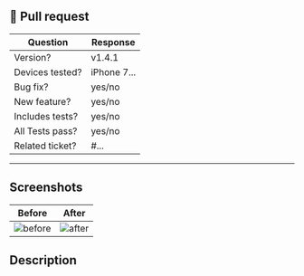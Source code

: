 🎉 Pull request
---------------

<!--
  Bonjour!

  We can't express how grateful we are that you're working on making GitPoint
  better! We're thrilled to take a look at the changes you've made and merge
  them in as soon as possible. Please fill out this template to make the
  reviewal process as quick and smooth as possible. In addition, please make
  sure you remember to add yourself to the contributors list with the following
  command:

  $ yarn contributors:add

  Make sure the title of your PR follows our commit style guidelines (see other
  open PR's for reference if you're confused):

  https://github.com/angular/angular.js/blob/master/DEVELOPERS.md#-git-commit-guidelines

  Thanks again for your hard work!
-->

| Question         | Response    |
| ---------------- | ----------- |
| Version?         | v1.4.1      |
| Devices tested?  | iPhone 7... |
| Bug fix?         | yes/no      |
| New feature?     | yes/no      |
| Includes tests?  | yes/no      |
| All Tests pass?  | yes/no      |
| Related ticket?  | #...        |

---

## Screenshots

<!--
  Replace the images in the table below with screenshots of your changes before
  and after. If this is not applicable (i.e. absolutely NO visual changes), feel
  free to delete this section.
-->

| Before   | After    |
| -------- | -------- |
|![before](http://placekitten.com/700/1000)|![after](http://placekitten.com/700/1001)|

## Description

<!--
  What changes did you make?
-->


<!-- DO NOT MODIFY BELOW THIS LINE -->
<!-- ----------------------------- -->
<!-- GITPOINT_PR -->
